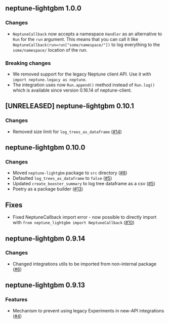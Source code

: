 ## neptune-lightgbm 1.0.0

 ### Changes
 - `NeptuneCallback` now accepts a namespace `Handler` as an alternative to `Run` for the `run` argument. This means that
   you can call it like `NeptuneCallback(run=run["some/namespace/"])` to log everything to the `some/namespace/`
   location of the run.

 ### Breaking changes
 - We removed support for the legacy Neptune client API. Use it with `import neptune.legacy as neptune`.
 - The integration uses now `Run.append()` method instead of `Run.log()` which is available since version 0.16.14
   of neptune-client.

## [UNRELEASED] neptune-lightgbm 0.10.1

### Changes
- Removed size limit for `log_trees_as_dataframe` ([#14](https://github.com/neptune-ai/neptune-lightgbm/pull/14))

## neptune-lightgbm 0.10.0

### Changes
- Moved `neptune-lightgbm` package to `src` directory ([#8](https://github.com/neptune-ai/neptune-lightgbm/pull/8))
- Defaulted `log_trees_as_dataframe` to `false` ([#5](https://github.com/neptune-ai/neptune-lightgbm/pull/5))
- Updated `create_booster_summary` to log tree dataframe as a csv ([#5](https://github.com/neptune-ai/neptune-lightgbm/pull/5))
- Poetry as a package builder ([#13](https://github.com/neptune-ai/neptune-lightgbm/pull/13))

## Fixes

- Fixed NeptuneCallback import error - now possible to directly import with `from neptune_lightgbm import NeptuneCallback`
  ([#10](https://github.com/neptune-ai/neptune-lightgbm/pull/10))

## neptune-lightgbm 0.9.14

### Changes

- Changed integrations utils to be imported from non-internal package ([#6](https://github.com/neptune-ai/neptune-lightgbm/pull/6))

## neptune-lightgbm 0.9.13

### Features

- Mechanism to prevent using legacy Experiments in new-API integrations ([#4](https://github.com/neptune-ai/neptune-lightgbm/pull/4))
